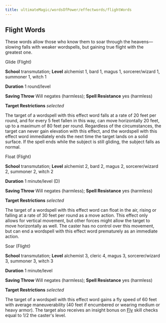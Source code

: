 ```yaml
---
title: ultimateMagic/wordsOfPower/effectwords/flightWords
---
```

## Flight Words

These words allow those who know them to soar through the heavens—slowing falls with weaker wordspells, but gaining true flight with the greatest one.

Glide (Flight)

**School** transmutation; **Level** alchemist 1, bard 1, magus 1, sorcerer/wizard 1, summoner 1, witch 1

**Duration** 1 round/level

**Saving Throw** Will negates (harmless); **Spell Resistance** yes (harmless)

**Target Restrictions** _selected_

The target of a wordspell with this effect word falls at a rate of 20 feet per round, and for every 5 feet fallen in this way, can move horizontally 20 feet, up to a maximum of 80 feet per round. Regardless of the circumstances, the target can never gain elevation with this effect, and the wordspell with this effect word immediately ends the next time the target lands on a solid surface. If the spell ends while the subject is still gliding, the subject falls as normal.

Float (Flight)

**School** transmutation; **Level** alchemist 2, bard 2, magus 2, sorcerer/wizard 2, summoner 2, witch 2

**Duration** 1 minute/level (D)

**Saving Throw** Will negates (harmless); **Spell Resistance** yes (harmless)

**Target Restrictions** _selected_

The target of a wordspell with this effect word can float in the air, rising or falling at a rate of 30 feet per round as a move action. This effect only allows for vertical movement, but other forces might allow the target to move horizontally as well. The caster has no control over this movement, but can end a wordspell with this effect word prematurely as an immediate action.

Soar (Flight)

**School** transmutation; **Level** alchemist 3, cleric 4, magus 3, sorcerer/wizard 3, summoner 3, witch 3

**Duration** 1 minute/level

**Saving Throw** Will negates (harmless); **Spell Resistance** yes (harmless)

**Target Restrictions** _selected_

The target of a wordspell with this effect word gains a fly speed of 60 feet with average maneuverability (40 feet if encumbered or wearing medium or heavy armor). The target also receives an insight bonus on [Fly](skills/fly#_fly) skill checks equal to 1/2 the caster's level.

